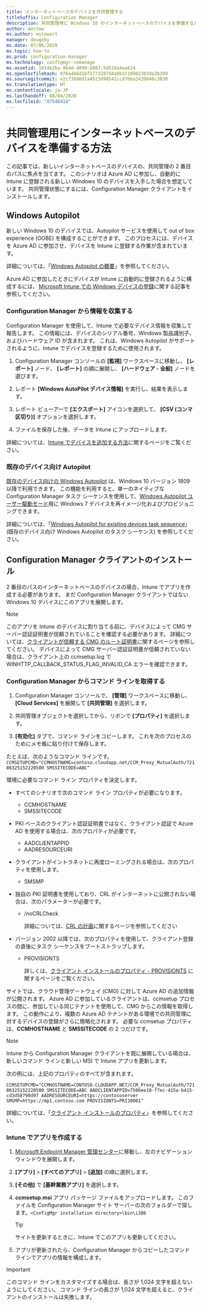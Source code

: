 ```yaml
---
title: インターネットベースのデバイスを共同管理する
titleSuffix: Configuration Manager
description: 共同管理用に Windows 10 のインターネットベースのデバイスを準備する方法について説明します。
author: mestew
ms.author: mstewart
manager: dougeby
ms.date: 07/06/2020
ms.topic: how-to
ms.prod: configuration-manager
ms.technology: configmgr-comanage
ms.assetid: 101de2ba-9b4d-4890-b087-5d518a4aa624
ms.openlocfilehash: 076a4b6d1bf5773287d4a0b32109023039a3b399
ms.sourcegitcommit: e2cf3b80d1a4523d98542ccd7bba2439046c3830
ms.translationtype: HT
ms.contentlocale: ja-JP
ms.lasthandoff: 08/04/2020
ms.locfileid: "87546418"
---
```

# <a name="how-to-prepare-internet-based-devices-for-co-management"></a>共同管理用にインターネットベースのデバイスを準備する方法

この記事では、新しいインターネットベースのデバイスの、共同管理の 2 番目のパスに焦点を当てます。 このシナリオは Azure AD に参加し、自動的に Intune に登録される新しい Windows 10 のデバイスを入手した場合を想定しています。 共同管理状態にするには、Configuration Manager クライアントをインストールします。  

## <a name="windows-autopilot"></a>Windows Autopilot

新しい Windows 10 のデバイスでは、Autopilot サービスを使用して out of box experience (OOBE) を構成することができます。 このプロセスには、デバイスを Azure AD に参加させ、デバイスを Intune に登録する作業が含まれています。  

詳細については、「[Windows Autopilot の概要](../../autopilot/windows-autopilot.md)」を参照してください。

Azure AD に参加したときにデバイスが Intune に自動的に登録されるように構成するには、 [Microsoft Intune での Windows デバイスの登録](https://docs.microsoft.com/intune/windows-enroll)に関する記事を参照してください。  

### <a name="gather-information-from-configuration-manager"></a>Configuration Manager から情報を収集する

Configuration Manager を使用して、Intune で必要なデバイス情報を収集して報告します。 この情報には、デバイスのシリアル番号、Windows 製品識別子、およびハードウェア ID が含まれます。 これは、Windows Autopilot がサポートされるように、Intune でデバイスを登録するために使用されます。

1. Configuration Manager コンソールの **[監視]** ワークスペースに移動し、 **[レポート]** ノード、 **[レポート]** の順に展開し、 **[ハードウェア - 全般]** ノードを選びます。  

2. レポート **[Windows AutoPilot デバイス情報]** を実行し、結果を表示します。  

3. レポート ビューアーで **[エクスポート]** アイコンを選択して、 **[CSV (コンマ区切り)]** オプションを選択します。  

4. ファイルを保存した後、データを Intune にアップロードします。  

詳細については、[Intune でデバイスを追加する方法](https://docs.microsoft.com/intune/enrollment-autopilot#add-devices)に関するページをご覧ください。

### <a name="autopilot-for-existing-devices"></a>既存のデバイス向け Autopilot
<!--1358333-->

[既存のデバイス向けの Windows Autopilot](https://techcommunity.microsoft.com/t5/Windows-IT-Pro-Blog/New-Windows-Autopilot-capabilities-and-expanded-partner-support/ba-p/260430) は、Windows 10 バージョン 1809 以降で利用できます。 この機能を利用すると、単一のネイティブな Configuration Manager タスク シーケンスを使用して、[Windows Autopilot ユーザー駆動モード](../../autopilot/user-driven.md)用に Windows 7 デバイスを再イメージ化およびプロビジョニングできます。

詳細については、「[Windows Autopilot for existing devices task sequence](../../autopilot/existing-devices.md)」 (既存のデバイス向け Windows Autopilot のタスク シーケンス) を参照してください。

## <a name="install-the-configuration-manager-client"></a>Configuration Manager クライアントのインストール

2 番目のパスのインターネットベースのデバイスの場合、Intune でアプリを作成する必要があります。 まだ Configuration Manager クライアントではない Windows 10 デバイスにこのアプリを展開します。

> [!NOTE]
> このアプリを Intune のデバイスに割り当てる前に、デバイスによって CMG サーバー認証証明書が信頼されていることを確認する必要があります。 詳細については、[クライアントが信頼する CMG のルート証明書](../core/clients/manage/cmg/certificates-for-cloud-management-gateway.md#bkmk_cmgroot)に関するページを参照してください。 デバイスによって CMG サーバー認証証明書が信頼されていない場合は、クライアント上の ccmsetup.log で WINHTTP_CALLBACK_STATUS_FLAG_INVALID_CA エラーを確認できます。

### <a name="get-the-command-line-from-configuration-manager"></a>Configuration Manager からコマンド ラインを取得する

1. Configuration Manager コンソールで、 **[管理]** ワークスペースに移動し、 **[Cloud Services]** を展開して **[共同管理]** を選択します。  

2. 共同管理オブジェクトを選択してから、リボンで **[プロパティ]** を選択します。  

3. **[有効化]** タブで、コマンド ラインをコピーします。 これを次のプロセスのためにメモ帳に貼り付けて保存します。  

たとえば、次のようなコマンド ラインです。`CCMSETUPCMD="CCMHOSTNAME=contoso.cloudapp.net/CCM_Proxy_MutualAuth/72186325152220500 SMSSITECODE=ABC"`

<!--1358215-->
環境に必要なコマンド ライン プロパティを決定します。  

- すべてのシナリオで次のコマンド ライン プロパティが必要になります。  
  - CCMHOSTNAME  
  - SMSSITECODE  

- PKI ベースのクライアント認証証明書ではなく、クライアント認証で Azure AD を使用する場合は、次のプロパティが必要です。  
  - AADCLIENTAPPID  
  - AADRESOURCEURI  

- クライアントがイントラネットに再度ローミングされる場合は、次のプロパティを使用します。
  - SMSMP  

- 独自の PKI 証明書を使用しており、CRL がインターネットに公開されない場合は、次のパラメーターが必要です。  
  - /noCRLCheck  

    詳細については、[CRL の計画](../core/plan-design/security/plan-for-security.md#BKMK_PlanningForCRLs)に関するページを参照してください

- バージョン 2002 以降では、次のプロパティを使用して、クライアント登録の直後にタスク シーケンスをブートストラップします。
  - PROVISIONTS

    詳しくは、[クライアント インストールのプロパティ - PROVISIONTS](../core/clients/deploy/about-client-installation-properties.md#provisionts) に関するページをご覧ください。

サイトでは、クラウド管理ゲートウェイ (CMG) に対して Azure AD の追加情報が公開されます。 Azure AD に参加しているクライアントは、ccmsetup プロセスの間に、参加している同じテナントを使用して、CMG からこの情報を取得します。 この動作により、複数の Azure AD テナントがある環境での共同管理に対するデバイスの登録がさらに簡略化されます。 必要な ccmsetup プロパティは、**CCMHOSTNAME** と **SMSSITECODE** の 2 つだけです。<!--3607731-->

> [!NOTE]
> Intune から Configuration Manager クライアントを既に展開している場合は、新しいコマンド ラインと新しい MSI で Intune アプリを更新します。 <!-- SCCMDocs-pr issue 3084 -->

次の例には、上記のプロパティのすべてが含まれます。

`CCMSETUPCMD="CCMHOSTNAME=CONTOSO.CLOUDAPP.NET/CCM_Proxy_MutualAuth/72186325152220500 SMSSITECODE=ABC AADCLIENTAPPID=7506ee10-f7ec-415a-b415-cd3d58790d97 AADRESOURCEURI=https://contososerver SMSMP=https://mp1.contoso.com PROVISIONTS=PRI20001"`

詳細については、「[クライアント インストールのプロパティ](../core/clients/deploy/about-client-installation-properties.md)」を参照してください。

### <a name="create-the-app-in-intune"></a>Intune でアプリを作成する

1. [Microsoft Endpoint Manager 管理センター](https://endpoint.microsoft.com)に移動し、左のナビゲーション ウィンドウを展開します。  

2. **[アプリ]**  >  **[すべてのアプリ]**  >  **[追加]** の順に選択します。  

3. **[その他]** で **[基幹業務アプリ]** を選択します。  

4. **ccmsetup.msi** アプリ パッケージ ファイルをアップロードします。 このファイルを Configuration Manager サイト サーバーの次のフォルダーで探します。`<ConfigMgr installation directory>\bin\i386`  

    > [!Tip]  
    > サイトを更新するときに、Intune でこのアプリも更新してください。  

5. アプリが更新されたら、Configuration Manager からコピーしたコマンド ラインでアプリの情報を構成します。  

> [!IMPORTANT]
> このコマンド ラインをカスタマイズする場合は、長さが 1,024 文字を超えないようにしてください。 コマンド ラインの長さが 1,024 文字を超えると、クライアントのインストールは失敗します。
